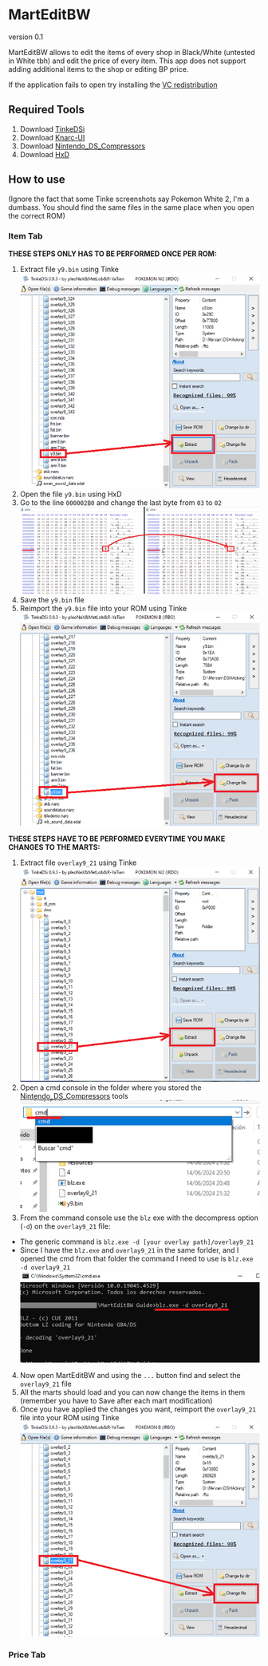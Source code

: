 # MartEditBW
version 0.1

MartEditBW allows to edit the items of every shop  in Black/White (untested in White tbh) and edit the price of every item.
This app does not support adding additional items to the shop or editing BP price.

If the application fails to open try installing the [VC redistribution](https://learn.microsoft.com/en-us/cpp/windows/latest-supported-vc-redist?view=msvc-170)

## Required Tools

1. Download [TinkeDSi](https://github.com/R-YaTian/TinkeDSi/releases)
2. Download [Knarc-UI](https://github.com/dev-cyw/Knarc-UI/releases)
3. Download [Nintendo_DS_Compressors](https://www.romhacking.net/utilities/826/)
4. Download [HxD](https://mh-nexus.de/en/hxd/)

## How to use
(Ignore the fact that some Tinke screenshots say Pokemon White 2, I'm a dumbass. You should find the same files in the same place when you open the correct ROM)
### Item Tab
__THESE STEPS ONLY HAS TO BE PERFORMED ONCE PER ROM:__

1. Extract file ``y9.bin`` using Tinke         
![](resources/tinke_y9.png)
2. Open the file ``y9.bin`` using HxD
3. Go to the line ``000002B0`` and change the last byte from ``03`` to ``02``           
![](resources/hxd_y9_mod.png)
4. Save the ``y9.bin`` file
5. Reimport the ``y9.bin`` file into your ROM using Tinke
![](resources/tinke_y9_change.png)

__THESE STEPS HAVE TO BE PERFORMED EVERYTIME YOU MAKE CHANGES TO THE MARTS:__

1. Extract file ``overlay9_21`` using Tinke           
![](resources/tinke_ovl21.png)
2. Open a cmd console in the folder where you stored the [Nintendo_DS_Compressors](https://www.romhacking.net/utilities/826/) tools               
![](resources/open_cmd.png)
3. From the command console use the ``blz`` exe with the decompress option (``-d``) on the ``overlay9_21`` file:
  - The generic command is ``blz.exe -d [your overlay path]/overlay9_21``
  - Since I have the ``blz.exe`` and ``overlay9_21`` in the same forlder, and I opened the cmd from that folder the command I need to use is ``blz.exe -d overlay9_21``            
![](resources/blz_cmd.png)
4. Now open MartEditBW and using the ``...`` button find and select the ``overlay9_21`` file
5. All the marts should load and you can now change the items in them (remember you have to Save after each mart modification)
6. Once you have applied the changes you want, reimport the ``overlay9_21`` file into your ROM using Tinke            
![](resources/tinke_ovl21_change.png)

### Price Tab


